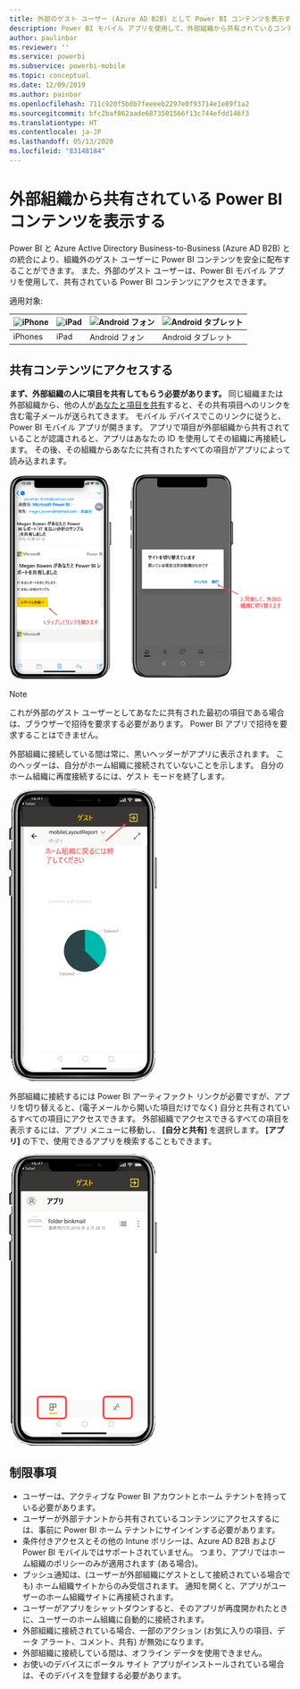 ```yaml
---
title: 外部のゲスト ユーザー (Azure AD B2B) として Power BI コンテンツを表示する
description: Power BI モバイル アプリを使用して、外部組織から共有されているコンテンツを表示します。
author: paulinbar
ms.reviewer: ''
ms.service: powerbi
ms.subservice: powerbi-mobile
ms.topic: conceptual
ms.date: 12/09/2019
ms.author: painbar
ms.openlocfilehash: 711c920f5b0b7feeeeb2297e0f93714e1e89f1a2
ms.sourcegitcommit: bfc2baf862aade6873501566f13c744efdd146f3
ms.translationtype: HT
ms.contentlocale: ja-JP
ms.lasthandoff: 05/13/2020
ms.locfileid: "83148184"
---
```

# <a name="view-power-bi-content-shared-with-you-from-an-external-organization"></a>外部組織から共有されている Power BI コンテンツを表示する

Power BI と Azure Active Directory Business-to-Business (Azure AD B2B) との統合により、組織外のゲスト ユーザーに Power BI コンテンツを安全に配布することができます。 また、外部のゲスト ユーザーは、Power BI モバイル アプリを使用して、共有されている Power BI コンテンツにアクセスできます。 


適用対象:

| ![iPhone](./media/mobile-app-ssrs-kpis-mobile-on-premises-reports/iphone-logo-50-px.png) | ![iPad](./media/mobile-app-ssrs-kpis-mobile-on-premises-reports/ipad-logo-50-px.png) | ![Android フォン](./media/mobile-app-ssrs-kpis-mobile-on-premises-reports/android-phone-logo-50-px.png) | ![Android タブレット](./media/mobile-app-ssrs-kpis-mobile-on-premises-reports/android-tablet-logo-50-px.png) |
|:--- |:--- |:--- |:--- |
| iPhones |iPad |Android フォン |Android タブレット |

## <a name="accessing-shared-content"></a>共有コンテンツにアクセスする

**まず、外部組織の人に項目を共有してもらう必要があります。** 同じ組織または外部組織から、他の人が[あなたと項目を共有](../../collaborate-share/service-share-dashboards.md)すると、その共有項目へのリンクを含む電子メールが送られてきます。 モバイル デバイスでこのリンクに従うと、Power BI モバイル アプリが開きます。 アプリで項目が外部組織から共有されていることが認識されると、アプリはあなたの ID を使用してその組織に再接続します。 その後、その組織からあなたに共有されたすべての項目がアプリによって読み込まれます。

![Power BI が電子メールから共有項目を開く ](./media/mobile-apps-b2b/mobile-b2b-open-item-email-new.png)

> [!NOTE]
> これが外部のゲスト ユーザーとしてあなたに共有された最初の項目である場合は、ブラウザーで招待を要求する必要があります。 Power BI アプリで招待を要求することはできません。

外部組織に接続している間は常に、黒いヘッダーがアプリに表示されます。 このヘッダーは、自分がホーム組織に接続されていないことを示します。 自分のホーム組織に再度接続するには、ゲスト モードを終了します。

![Power BI ゲスト ユーザー ヘッダー](./media/mobile-apps-b2b/mobile-b2b-exit-home-new.png)

外部組織に接続するには Power BI アーティファクト リンクが必要ですが、アプリを切り替えると、(電子メールから開いた項目だけでなく) 自分と共有されているすべての項目にアクセスできます。 外部組織でアクセスできるすべての項目を表示するには、アプリ メニューに移動し、 **[自分と共有]** を選択します。 **[アプリ]** の下で、使用できるアプリを検索することもできます。

![外部のゲスト ユーザーの Power BI アプリ メニュー](./media/mobile-apps-b2b/mobile-b2b-menu-new.png)

## <a name="limitations"></a>制限事項

- ユーザーは、アクティブな Power BI アカウントとホーム テナントを持っている必要があります。
- ユーザーが外部テナントから共有されているコンテンツにアクセスするには、事前に Power BI ホーム テナントにサインインする必要があります。
- 条件付きアクセスとその他の Intune ポリシーは、Azure AD B2B および Power BI モバイルではサポートされていません。 つまり、アプリではホーム組織のポリシーのみが適用されます (ある場合)。
- プッシュ通知は、(ユーザーが外部組織にゲストとして接続されている場合でも) ホーム組織サイトからのみ受信されます。 通知を開くと、アプリがユーザーのホーム組織サイトに再接続されます。
- ユーザーがアプリをシャットダウンすると、そのアプリが再度開かれたときに、ユーザーのホーム組織に自動的に接続されます。
- 外部組織に接続されている場合、一部のアクション (お気に入りの項目、データ アラート、コメント、共有) が無効になります。
- 外部組織に接続している間は、オフライン データを使用できません。
- お使いのデバイスにポータル サイト アプリがインストールされている場合は、そのデバイスを登録する必要があります。
